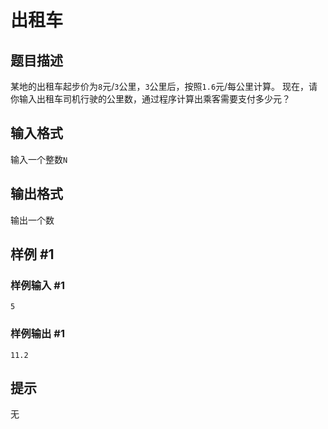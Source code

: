 # 出租车

## 题目描述

某地的出租车起步价为`8`元/`3`公里，`3`公里后，按照`1.6`元/每公里计算。
现在，请你输入出租车司机行驶的公里数，通过程序计算出乘客需要支付多少元？

## 输入格式

输入一个整数`N`

## 输出格式

输出一个数

## 样例 #1

### 样例输入 #1

```
5
```

### 样例输出 #1

```
11.2
```

## 提示

无
